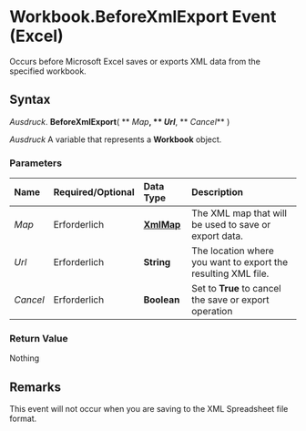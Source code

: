 
# Workbook.BeforeXmlExport Event (Excel)

Occurs before Microsoft Excel saves or exports XML data from the specified workbook.


## Syntax

 _Ausdruck_. **BeforeXmlExport**( ** _Map_**, ** _Url_**, ** _Cancel_** )

 _Ausdruck_ A variable that represents a **Workbook** object.


### Parameters



|**Name**|**Required/Optional**|**Data Type**|**Description**|
|:-----|:-----|:-----|:-----|
| _Map_|Erforderlich|**[XmlMap](39b0823f-0068-d8df-e4e1-ca62b55d58f5.md)**|The XML map that will be used to save or export data.|
| _Url_|Erforderlich|**String**|The location where you want to export the resulting XML file.|
| _Cancel_|Erforderlich|**Boolean**|Set to  **True** to cancel the save or export operation|

### Return Value

Nothing


## Remarks

This event will not occur when you are saving to the XML Spreadsheet file format.


